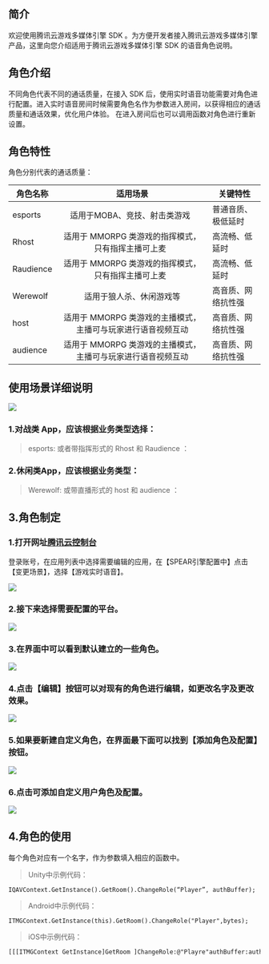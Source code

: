 ## 简介

欢迎使用腾讯云游戏多媒体引擎 SDK 。为方便开发者接入腾讯云游戏多媒体引擎产品，这里向您介绍适用于腾讯云游戏多媒体引擎 SDK 的语音角色说明。
## 角色介绍
不同角色代表不同的通话质量，在接入 SDK 后，使用实时语音功能需要对角色进行配置。进入实时语音房间时候需要角色名作为参数进入房间，以获得相应的通话质量和通话效果，优化用户体验。
在进入房间后也可以调用函数对角色进行重新设置。

## 角色特性
角色分别代表的通话质量：

|角色名称     | 适用场景         |关键特性|
| ------------- |:-------------:|-------------
| esports    				|适用于MOBA、竞技、射击类游戏     								|普通音质、极低延时	|
| Rhost    	|适用于 MMORPG 类游戏的指挥模式，只有指挥主播可上麦     		|高流畅、低延时		|
| Raudience    		|适用于 MMORPG 类游戏的指挥模式，只有指挥主播可上麦     		|高流畅、低延时		|
| Werewolf    			|适用于狼人杀、休闲游戏等										|高音质、网络抗性强	|
| host    			|适用于 MMORPG 类游戏的主播模式，主播可与玩家进行语音视频互动	|高音质、网络抗性强	|
| audience    			|适用于 MMORPG 类游戏的主播模式，主播可与玩家进行语音视频互动	|高音质、网络抗性强	|

## 使用场景详细说明
![](https://github.com/TencentMediaLab/GME/blob/master/Image/r1.png?raw=true)
### 1.对战类 App，应该根据业务类型选择：
>esports:
>或者带指挥形式的 Rhost 和 Raudience ：

### 2.休闲类App，应该根据业务类型：
>Werewolf:
>或带直播形式的 host 和 audience ：

## 3.角色制定
### 1.打开网址[腾讯云控制台](https://console.qcloud.com/ilvb) 
登录账号，在应用列表中选择需要编辑的应用，在【SPEAR引擎配置中】点击【变更场景】，选择【游戏实时语音】。

![](https://github.com/TencentMediaLab/GME/blob/master/Image/r13.png?raw=true)

### 2.接下来选择需要配置的平台。  

![](https://github.com/TencentMediaLab/GME/blob/master/Image/r8.png?raw=true)

### 3.在界面中可以看到默认建立的一些角色。  

![](https://github.com/TencentMediaLab/GME/blob/master/Image/r9.png?raw=true)

### 4.点击【编辑】按钮可以对现有的角色进行编辑，如更改名字及更改效果。

![](https://github.com/TencentMediaLab/GME/blob/master/Image/r10.png?raw=true)

### 5.如果要新建自定义角色，在界面最下面可以找到【添加角色及配置】按钮。
![](https://github.com/TencentMediaLab/GME/blob/master/Image/r11.png?raw=true)

### 6.点击可添加自定义用户角色及配置。
![](https://github.com/TencentMediaLab/GME/blob/master/Image/r12.png?raw=true)

## 4.角色的使用
每个角色对应有一个名字，作为参数填入相应的函数中。
>Unity中示例代码：
```
IQAVContext.GetInstance().GetRoom().ChangeRole(“Player”, authBuffer);
```
>Android中示例代码：
```
ITMGContext.GetInstance(this).GetRoom().ChangeRole("Player",bytes);
```
>iOS中示例代码：
```
[[[ITMGContext GetInstance]GetRoom ]ChangeRole:@"Playre"authBuffer:authBuffer];
```